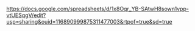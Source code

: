 https://docs.google.com/spreadsheets/d/1x8Oqr_YB-SAtwH8sown1vpp-vtUESqgV/edit?usp=sharing&ouid=116890999875311477003&rtpof=true&sd=true
